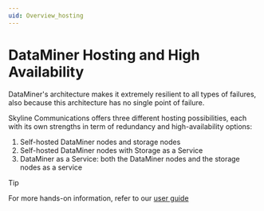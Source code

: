 ```yaml
---
uid: Overview_hosting
---
```


# DataMiner Hosting and High Availability

DataMiner's architecture makes it extremely resilient to all types of failures, also because this architecture has no single point of failure.

Skyline Communications offers three different hosting possibilities, each with its own strengths in term of redundancy and high-availability options:

1. Self-hosted DataMiner nodes and storage nodes
1. Self-hosted DataMiner nodes with Storage as a Service
1. DataMiner as a Service: both the DataMiner nodes and the storage nodes as a service

> [!TIP]
> For more hands-on information, refer to our [user guide](xref:Creating_a_DataMiner_System)
